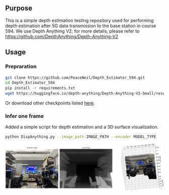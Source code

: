 ## Purpose
This is a simple depth estimation testing repository used for performing depth estimation after 5G data transmission to the base station in course 594. We use Depth Anything V2; for more details, please refer to https://github.com/DepthAnything/Depth-Anything-V2

## Usage

### Prepraration

```bash
git clone https://github.com/PeaceNeil/Depth_Estimator_594.git
cd Depth_Estimator_594
pip install -r requirements.txt
wget https://huggingface.co/depth-anything/Depth-Anything-V2-Small/resolve/main/depth_anything_v2_vits.pth?download=true
```

Or download other checkpoints listed [here](https://github.com/DepthAnything/Depth-Anything-V2?tab=readme-ov-file#pre-trained-models).

### Infer one frame
Added a simple script for depth estimation and a 3D surface visualization.
```bash 
python DispAnything.py --image_path IMAGE_PATH --encoder MODEL_TYPE
```
![result](assets/result.png)


